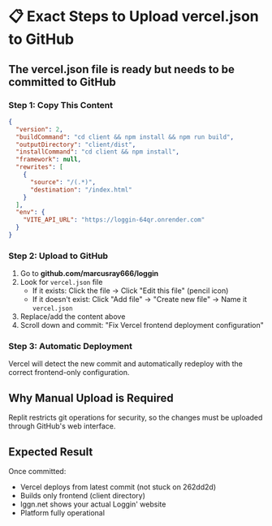 # 📋 Exact Steps to Upload vercel.json to GitHub

## The vercel.json file is ready but needs to be committed to GitHub

### Step 1: Copy This Content
```json
{
  "version": 2,
  "buildCommand": "cd client && npm install && npm run build",
  "outputDirectory": "client/dist",
  "installCommand": "cd client && npm install",
  "framework": null,
  "rewrites": [
    {
      "source": "/(.*)",
      "destination": "/index.html"
    }
  ],
  "env": {
    "VITE_API_URL": "https://loggin-64qr.onrender.com"
  }
}
```

### Step 2: Upload to GitHub
1. Go to **github.com/marcusray666/loggin**
2. Look for `vercel.json` file
   - If it exists: Click the file → Click "Edit this file" (pencil icon)
   - If it doesn't exist: Click "Add file" → "Create new file" → Name it `vercel.json`
3. Replace/add the content above
4. Scroll down and commit: "Fix Vercel frontend deployment configuration"

### Step 3: Automatic Deployment
Vercel will detect the new commit and automatically redeploy with the correct frontend-only configuration.

## Why Manual Upload is Required
Replit restricts git operations for security, so the changes must be uploaded through GitHub's web interface.

## Expected Result
Once committed:
- Vercel deploys from latest commit (not stuck on 262dd2d)
- Builds only frontend (client directory)
- lggn.net shows your actual Loggin' website
- Platform fully operational